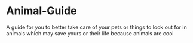 # Animal-Guide
A guide for you to better take care of your pets or things to look out for in animals which may save yours or their life 
because animals are cool
